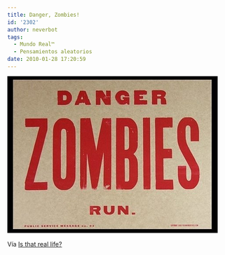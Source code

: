 ```yaml
---
title: Danger, Zombies!
id: '2302'
author: neverbot
tags:
  - Mundo Real™
  - Pensamientos aleatorios
date: 2010-01-28 17:20:59
---
```


![201001281720.jpg](./danger-zombies/201001281720.jpg)

Vía [Is that real life?](http://sebseballade.tumblr.com/post/357705861)